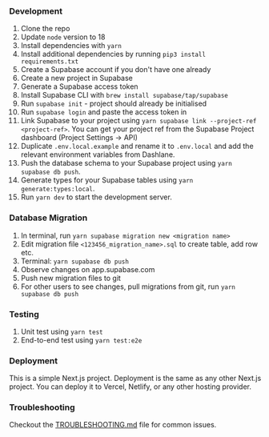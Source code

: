 ### Development

1. Clone the repo
2. Update `node` version to 18
3. Install dependencies with `yarn`
4. Install additional dependencies by running `pip3 install requirements.txt`
5. Create a Supabase account if you don't have one already
6. Create a new project in Supabase
7. Generate a Supabase access token
8. Install Supabase CLI with `brew install supabase/tap/supabase`
9. Run `supabase init` - project should already be initialised
10. Run `supabase login` and paste the access token in
11. Link Supabase to your project using `yarn supabase link --project-ref <project-ref>`. You can get your project ref from the Supabase Project dashboard (Project Settings -> API)
12. Duplicate `.env.local.example` and rename it to `.env.local` and add the relevant environment variables from Dashlane.
13. Push the database schema to your Supabase project using `yarn supabase db push`.
14. Generate types for your Supabase tables using `yarn generate:types:local`.
15. Run `yarn dev` to start the development server.

### Database Migration

1. In terminal, run `yarn supabase migration new <migration name>`
2. Edit migration file `<123456_migration_name>.sql` to create table, add row etc.
3. Terminal: `yarn supabase db push`
4. Observe changes on app.supabase.com
5. Push new migration files to git
6. For other users to see changes, pull migrations from git, run `yarn supabase db push`

### Testing

1. Unit test using `yarn test`
2. End-to-end test using `yarn test:e2e`

### Deployment

This is a simple Next.js project. Deployment is the same as any other Next.js project. You can deploy it to Vercel, Netlify, or any other hosting provider.

### Troubleshooting

Checkout the [TROUBLESHOOTING.md](./TROUBLESHOOTING.md) file for common issues.
